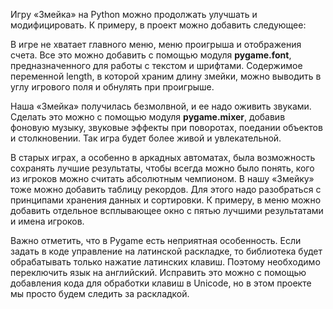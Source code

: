 Игру «Змейка» на Python можно продолжать улучшать и модифицировать. К примеру, в проект можно добавить следующее:

В игре не хватает главного меню, меню проигрыша и отображения счета. Все это можно добавить с помощью модуля **pygame.font**, предназначенного для работы с текстом и шрифтами. Содержимое переменной length, в которой храним длину змейки, можно выводить в углу игрового поля и обнулять при проигрыше.

Наша «Змейка» получилась безмолвной, и ее надо оживить звуками. Сделать это можно с помощью модуля **pygame.mixer**, добавив фоновую музыку, звуковые эффекты при поворотах, поедании объектов и столкновении. Так игра будет более живой и увлекательной.

В старых играх, а особенно в аркадных автоматах, была возможность сохранять лучшие результаты, чтобы всегда можно было понять, кого из игроков можно считать абсолютным чемпионом. В нашу «Змейку» тоже можно добавить таблицу рекордов. Для этого надо разобраться с принципами хранения данных и сортировки. К примеру, в меню можно добавить отдельное всплывающее окно с пятью лучшими результатами и имена игроков.

Важно отметить, что в Pygame есть неприятная особенность. Если задать в коде управление на латинской раскладке, то библиотека будет обрабатывать только нажатие латинских клавиш. Поэтому необходимо переключить язык на английский. Исправить это можно с помощью добавления кода для обработки клавиш в Unicode, но в этом проекте мы просто будем следить за раскладкой.